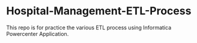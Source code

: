 # Hospital-Management-ETL-Process
This repo is for practice the various ETL process using Informatica Powercenter Application.
